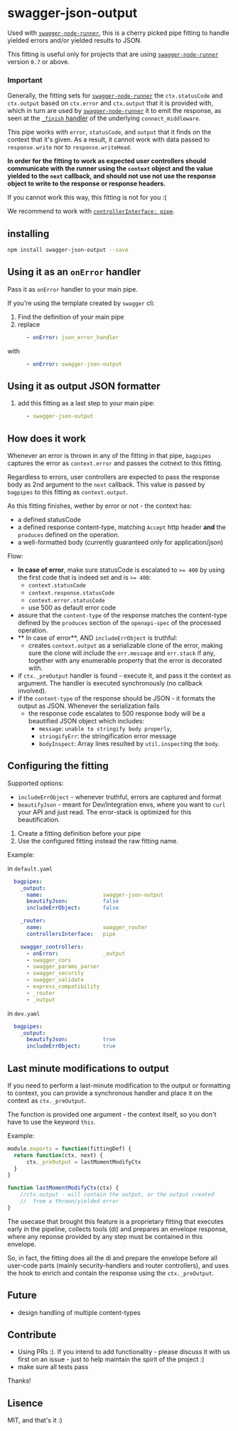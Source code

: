 swagger-json-output
===================

Used with [`swagger-node-runner`][1], this is a cherry picked pipe fitting to handle
yielded errors and/or yielded results to JSON.


This fitting is useful only for projects that are using [`swagger-node-runner`][1]
version `0.7` or above.


### Important

Generally, the fitting sets for [`swagger-node-runner`][1] the `ctx.statusCode`
and `ctx.output` based on `ctx.error` and `ctx.output` that it is provided with,
which in turn are used by [`swagger-node-runner`][1] it to emit the response, as 
seen at the [`_finish` handler][2] of the underlying `connect_middleware`.


This pipe works with `error`, `statusCode`, and `output` that it finds on the 
context that it's given.
As a result, it cannot work with data passed to `response.write` nor to 
`response.writeHead`.

**In order for the fitting to work as expected user controllers should 
communicate with the runner using the `context` object and the value yielded to
the `next` callback, and should not use not use the response object to write to
the response or response headers.**

If you cannot work this way, this fitting is not for you :(

We recommend to work with [`controllerInterface: pipe`][3].


## installing
```bash
npm install swagger-json-output --save
```

## Using it as an `onError` handler

Pass it as `onError` handler to your main pipe.

If you're using the template created by `swagger` cli:

1. Find the definition of your main pipe
2. replace
```yaml
      - onError: json_error_handler
```      
with
```yaml
      - onError: swagger-json-output
```      

## Using it as output JSON formatter
1. add this fitting as a last step to your main pipe:
```yaml
      - swagger-json-output
```

## How does it work

Whenever an error is thrown in any of the fitting in that pipe, `bagpipes` 
captures the error as `context.error` and passes the cotnext to this 
fitting.

Regardless to errors, user controllers are expected to pass the response body 
as 2nd argument to the `next` callback. This value is passed by `bagpipes` to 
this fitting as `context.output`.

As this fitting finishes, wether by error or not - the context has:
 - a defined statusCode
 - a defined response content-type, matching `Accept` http header **and** the 
   `produces` defined on the operation.
 - a well-formatted body (currently guaranteed only for application/json)


Flow:
 - **In case of error**, make sure statusCode is escalated to `>= 400` by using the first code
   that is indeed set and is `>= 400`:
    - `context.statusCode` 
    - `context.response.statusCode`
    - `context.error.statusCode`
    - use 500 as default error code
 - assure that the `content-type` of the response matches the content-type
   defined by the `produces` section of the `openapi-spec` of the processed
   operation.
 - ** In case of error**, AND `includeErrObject` is truthful: 
    - creates `context.output` as a serializable clone of the error, making
      sure the clone will include the `err.message` and `err.stack` if any,
      together with any enumerable property that the error is decorated with.
 - if `ctx._preOutput` handler is found - execute it, and pass it the context as argument.
   The handler is executed synchronously (no callback involved).
 - if the `content-type` of the response should be JSON - it formats the  
   output as JSON.
   Whenever the serialization fails 
    - the response code escalates to 500
      response body will be a beautified JSON object which includes:
        - `message`: `unable to stringify body properly`,
        - `stringifyErr`: the stringification error message
        - `bodyInspect`: Array lines resulted by `util.inspect`ing the `body`.

       
## Configuring the fitting 
Supported options:
 - `includeErrObject` - whenever truthful, errors are captured and format
 - `beautifyJson` - meant for Dev/Integration envs, where you want to `curl` your API and just read.
   The error-stack is optimized for this beautification.

1. Create a fitting definition before your pipe
2. Use the configured fitting instead the raw fitting name. 

Example:

in `default.yaml`
```yaml
  bagpipes: 
    _output:
      name:                   swagger-json-output
      beautifyJson:           false
      includeErrObject:       false

    _router:
      name:                   swagger_router
      controllersInterface:   pipe

    swagger_controllers:
      - onError:              _output
      - swagger_cors
      - swagger_params_parser
      - swagger_security
      - swagger_validate
      - express_compatibility
      - _router
      - _output
``` 

in `dev.yaml`
```yaml
  bagpipes: 
    _output:
      beautifyJson:           true
      includeErrObject:       true
```      

## Last minute modifications to output

If you need to perform a last-minute modification to the output or formatting 
to context, you can provide a synchronous handler and place it on the context
as `ctx._preOutput`.

The function is provided one argument - the context itself, so you don't have
to use the keyword `this`.

Example:

```javascript
module.exports = function(fittingDef) {
  return function(ctx, next) {
      ctx._preOutput = lastMomentModifyCtx
  }
}

function lastMomentModifyCtx(ctx) {
    //ctx.output - will contain the output, or the output created 
    //  from a thrown/yielded error
}
```

The usecase that brought this feature is a proprietary fitting that executes 
early in the pipeline, collects tools (di) and prepares an envelope response,
where any reponse provided by any step must be contained in this envelope.

So, in fact, the fitting does all the di and prepare the envelope before 
all user-code parts (mainly security-handlers and router controllers), and
uses the hook to enrich and contain the response using the `ctx._preOutput`.
 
## Future
 - design handling of multiple content-types

## Contribute
 - Using PRs :).
   If you intend to add functionality - please discuss it with us first on an 
   issue - just to help maintain the spirit of the project :)
 - make sure all tests pass
 
 Thanks!

## Lisence

MIT, and that's it :)
 
[1]: https://www.npmjs.com/package/swagger-node-runner
[2]: https://github.com/theganyo/swagger-node-runner/blob/master/lib/connect_middleware.js#L68
[3]: https://github.com/theganyo/swagger-node-runner/wiki/Controllers-Interface
